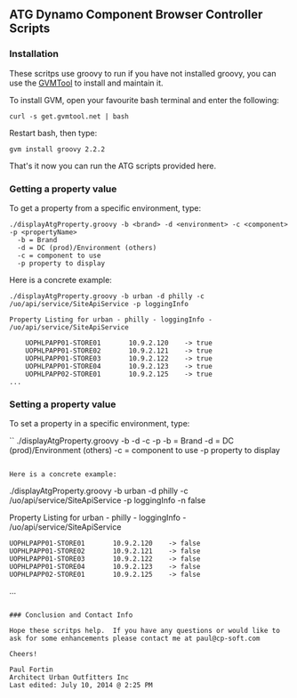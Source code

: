 ## ATG Dynamo Component Browser Controller Scripts

### Installation

These scritps use groovy to run if you have not installed groovy, you can use the [GVMTool](http://gvmtool.net) to install and maintain it.

To install GVM, open your favourite bash terminal and enter the following:


```
curl -s get.gvmtool.net | bash
```

Restart bash, then type:

```
gvm install groovy 2.2.2
```

That's it now you can run the ATG scripts provided here.

### Getting a property value

To get a property from a specific environment, type:

```
./displayAtgProperty.groovy -b <brand> -d <environment> -c <component> -p <propertyName>
  -b = Brand
  -d = DC (prod)/Environment (others)
  -c = component to use
  -p property to display
```

Here is a concrete example:

```
./displayAtgProperty.groovy -b urban -d philly -c /uo/api/service/SiteApiService -p loggingInfo

Property Listing for urban - philly - loggingInfo - /uo/api/service/SiteApiService

    UOPHLPAPP01-STORE01       10.9.2.120    -> true
    UOPHLPAPP01-STORE02       10.9.2.121    -> true
    UOPHLPAPP01-STORE03       10.9.2.122    -> true
    UOPHLPAPP01-STORE04       10.9.2.123    -> true
    UOPHLPAPP02-STORE01       10.9.2.125    -> true
...
```

### Setting a property value

To set a property in a specific environment, type:

``
./displayAtgProperty.groovy -b <brand> -d <environment> -c <component> -p <propertyName>
  -b = Brand
  -d = DC (prod)/Environment (others)
  -c = component to use
  -p property to display
```

Here is a concrete example:

```
./displayAtgProperty.groovy -b urban -d philly -c /uo/api/service/SiteApiService -p loggingInfo -n false

Property Listing for urban - philly - loggingInfo - /uo/api/service/SiteApiService

    UOPHLPAPP01-STORE01       10.9.2.120    -> false
    UOPHLPAPP01-STORE02       10.9.2.121    -> false
    UOPHLPAPP01-STORE03       10.9.2.122    -> false
    UOPHLPAPP01-STORE04       10.9.2.123    -> false
    UOPHLPAPP02-STORE01       10.9.2.125    -> false
...
```

### Conclusion and Contact Info

Hope these scritps help.  If you have any questions or would like to ask for some enhancements please contact me at paul@cp-soft.com

Cheers!

Paul Fortin
Architect Urban Outfitters Inc
Last edited: July 10, 2014 @ 2:25 PM

